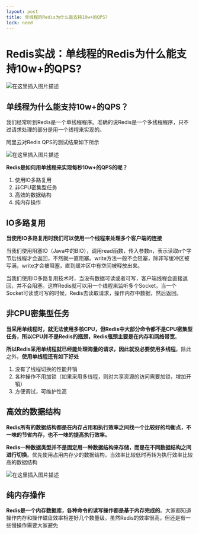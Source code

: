 ```yaml
---
layout: post
title: 单线程的Redis为什么能支持10w+的QPS?
lock: need
---
```

# Redis实战：单线程的Redis为什么能支持10w+的QPS?

![在这里插入图片描述](https://img-blog.csdnimg.cn/20210130141613187.jpg?)
## 单线程为什么能支持10w+的QPS？
我们经常听到Redis是一个单线程程序。准确的说Redis是一个多线程程序，只不过请求处理的部分是用一个线程来实现的。

阿里云对Redis QPS的测试结果如下所示

![在这里插入图片描述](https://img-blog.csdnimg.cn/2021022721212118.png?)

**Redis是如何用单线程来实现每秒10w+的QPS的呢？**

1. 使用IO多路复用
2. 非CPU密集型任务
3. 高效的数据结构
4. 纯内存操作

## IO多路复用
**当使用IO多路复用时我们可以使用一个线程来处理多个客户端的连接**

当我们使用阻塞IO（Java中的BIO），调用read函数，传入参数n，表示读取n个字节后线程才会返回，不然就一直阻塞。write方法一般不会阻塞，除非写缓冲区被写满，write才会被阻塞，直到缓冲区中有空间被释放出来。

当我们使用IO多路复用技术时，当没有数据可读或者可写，客户端线程会直接返回，并不会阻塞。这样Redis就可以用一个线程来监听多个Socket，当一个Socket可读或可写的时候，Redis去读取请求，操作内存中数据，然后返回。

## 非CPU密集型任务

**当采用单线程时，就无法使用多核CPU，但Redis中大部分命令都不是CPU密集型任务，所以CPU并不是Redis的瓶颈，Redis瓶颈主要是在内存和网络带宽**。

**所以Redis采用单线程就已经能处理海量的请求，因此就没必要使用多线程**。除此之外，**使用单线程还有如下好处**

1. 没有了线程切换的性能开销
2. 各种操作不用加锁（如果采用多线程，则对共享资源的访问需要加锁，增加开销）
3. 方便调试，可维护性高

## 高效的数据结构
**Redis所有的数据结构都是在内存占用和执行效率之间找一个比较好的均衡点，不一味的节省内存，也不一味的提高执行效率。**

**Redis一种数据类型并不是固定用一种数据结构来存储，而是在不同数据结构之间进行切换**。优先使用占用内存少的数据结构，当效率比较低时再转为执行效率比较高的数据结构

![在这里插入图片描述](https://img-blog.csdnimg.cn/125bbeaaf4c0453cbe0ad6b6030c04fd.png)

## 纯内存操作
**Redis是一个内存数据库，各种命令的读写操作都是基于内存完成的**。大家都知道操作内存和操作磁盘效率相差好几个数量级。虽然Redis的效率很高，但还是有一些慢操作需要大家避免